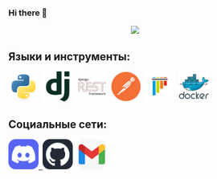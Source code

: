 ### Hi there 👋
<div id="header" align="center">
  <img src="https://media.giphy.com/media/v1.Y2lkPTc5MGI3NjExMjA5OGFjcXM0NGVnZ3E2cHc0Y3p6eHQxZmg0YnJpZ3hoY211dml1aiZlcD12MV9pbnRlcm5hbF9naWZfYnlfaWQmY3Q9cw/5eLDrEaRGHegx2FeF2/giphy.gif" width="200"/>
</div>

## Языки и инструменты:
<div>
  <img src="https://raw.githubusercontent.com/devicons/devicon/6910f0503efdd315c8f9b858234310c06e04d9c0/icons/python/python-original.svg" title="Python" alt="Python" width="60" height="60"/>&nbsp  
  <img src="https://raw.githubusercontent.com/devicons/devicon/6910f0503efdd315c8f9b858234310c06e04d9c0/icons/django/django-plain.svg" title="Django" alt="Django" width="60" height="60"/>&nbsp
  <img src="https://raw.githubusercontent.com/devicons/devicon/6910f0503efdd315c8f9b858234310c06e04d9c0/icons/djangorest/djangorest-original.svg" title="Django-REST" alt="Django-REST" width="60" height="60"/>&nbsp
  <img src="https://raw.githubusercontent.com/devicons/devicon/6910f0503efdd315c8f9b858234310c06e04d9c0/icons/postman/postman-original.svg" title="Postman" alt="Postman" width="60" height="60"/>&nbsp
  <img src="https://raw.githubusercontent.com/devicons/devicon/6910f0503efdd315c8f9b858234310c06e04d9c0/icons/pytest/pytest-original.svg" title="Pytest" alt="Pytest" width="60" height="60"/>&nbsp
  <img src="https://raw.githubusercontent.com/devicons/devicon/6910f0503efdd315c8f9b858234310c06e04d9c0/icons/docker/docker-original-wordmark.svg" title="Docker" alt="Docker" width="60" height="60"/>&nbsp
</div>

## Социальные сети:
<div>
  <a href="https://discord.com/users/frostyan">
    <img src="https://raw.githubusercontent.com/tandpfun/skill-icons/65dea6c4eaca7da319e552c09f4cf5a9a8dab2c8/icons/Discord.svg" title="Discord" alt="discord_logo" width="60" height="60" />&nbsp
  </a>
  <img src="https://raw.githubusercontent.com/tandpfun/skill-icons/65dea6c4eaca7da319e552c09f4cf5a9a8dab2c8/icons/Github-Dark.svg" title="github" alt="github_logo" width="60" height="60" />&nbsp
  <img src="https://raw.githubusercontent.com/tandpfun/skill-icons/65dea6c4eaca7da319e552c09f4cf5a9a8dab2c8/icons/Gmail-Light.svg" width="60" height="60" />
</div>
  
<!--
**frostan/frostan** is a ✨ _special_ ✨ repository because its `README.md` (this file) appears on your GitHub profile.

Here are some ideas to get you started:

- 🔭 I’m currently working on ...
- 🌱 I’m currently learning ...
- 👯 I’m looking to collaborate on ...
- 🤔 I’m looking for help with ...
- 💬 Ask me about ...
- 📫 How to reach me: ...
- 😄 Pronouns: ...
- ⚡ Fun fact: ...
-->
